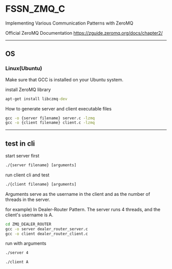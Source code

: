 # FSSN_ZMQ_C

Implementing Various Communication Patterns with ZeroMQ

Official ZeroMQ Documentation https://zguide.zeromq.org/docs/chapter2/

---

## OS

### Linux(Ubuntu)

Make sure that GCC is installed on your Ubuntu system.

install ZeroMQ library
```cmd
apt-get install libczmq-dev
```

How to generate server and client executable files
```cmd
gcc -o {server filename} server.c -lzmq
gcc -o {client filename} client.c -lzmq
```
---
## test in cli

start server first
```cmd
./{server filename} [arguments]
```

run client cli and test
```cmd
./{client filename} [arguments]
```

Arguments serve as the username in the client and as the number of threads in the server.

for example) In Dealer-Router Pattern. The server runs 4 threads, and the client's username is A.

```cmd
cd ZMQ_DEALER_ROUTER
gcc -o server dealer_router_server.c
gcc -o client dealer_router_client.c
```

run with arguments
```cmd
./server 4
```
```cmd
./client A
```
